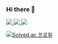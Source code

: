 ### Hi there 👋

<!--
**syk531/syk531** is a ✨ _special_ ✨ repository because its `README.md` (this file) appears on your GitHub profile.

Here are some ideas to get you started:

- 🔭 I’m currently working on ...
- 🌱 I’m currently learning ...
- 👯 I’m looking to collaborate on ...
- 🤔 I’m looking for help with ...
- 💬 Ask me about ...
- 📫 How to reach me: ...
- 😄 Pronouns: ...
- ⚡ Fun fact: ...
-->

<!--
<a href="버튼을 눌렀을 때 이동할 링크" target="_blank"><img src="https://img.shields.io/badge/뱃지레이블-배경색?style=뱃지모양&logo=로고&logoColor=로고색상"/></a>
-->
<a href="https://syk531.tistory.com" target="_blank">
  <img src="https://img.shields.io/badge/Tistory-000000?style=flat-square&logo=Tistory&logoColor=white"/>
</a>
<a href="http://syk531.hopto.org" target="_blank">
  <img src="https://img.shields.io/badge/syk531.hopto.org-6DB33F?style=flat-square&logo=Spring Boot&logoColor=white"/>
</a>
<img src="https://img.shields.io/badge/syk531@naver.com-EA4335?style=flat-square&logo=Gmail&logoColor=white"/>

[![Solved.ac
프로필](http://mazassumnida.wtf/api/v2/generate_badge?boj=syk531)](https://solved.ac/syk531)
